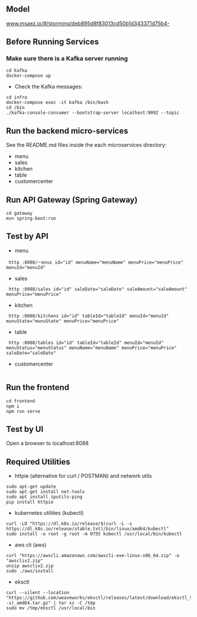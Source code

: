 # 

## Model
www.msaez.io/#/storming/deb895d8f83013cd50b1d343371d75b4-

## Before Running Services
### Make sure there is a Kafka server running
```
cd kafka
docker-compose up
```
- Check the Kafka messages:
```
cd infra
docker-compose exec -it kafka /bin/bash
cd /bin
./kafka-console-consumer --bootstrap-server localhost:9092 --topic
```

## Run the backend micro-services
See the README.md files inside the each microservices directory:

- menu
- sales
- kitchen
- table
- customercenter


## Run API Gateway (Spring Gateway)
```
cd gateway
mvn spring-boot:run
```

## Test by API
- menu
```
 http :8088/ㅡenus id="id" menuName="menuName" menuPrice="menuPrice" menuId="menuId" 
```
- sales
```
 http :8088/sales id="id" saleDate="saleDate" saleAmount="saleAmount" menuPrice="menuPrice" 
```
- kitchen
```
 http :8088/kitchens id="id" tableId="tableId" menuId="menuId" munuState="munuState" menuPrice="menuPrice" 
```
- table
```
 http :8088/tables id="id" tableId="tableId" menuId="menuId" menuStatus="menuStatus" menuName="menuName" menuPrice="menuPrice" saleDate="saleDate" 
```
- customercenter
```
```


## Run the frontend
```
cd frontend
npm i
npm run serve
```

## Test by UI
Open a browser to localhost:8088

## Required Utilities

- httpie (alternative for curl / POSTMAN) and network utils
```
sudo apt-get update
sudo apt-get install net-tools
sudo apt install iputils-ping
pip install httpie
```

- kubernetes utilities (kubectl)
```
curl -LO "https://dl.k8s.io/release/$(curl -L -s https://dl.k8s.io/release/stable.txt)/bin/linux/amd64/kubectl"
sudo install -o root -g root -m 0755 kubectl /usr/local/bin/kubectl
```

- aws cli (aws)
```
curl "https://awscli.amazonaws.com/awscli-exe-linux-x86_64.zip" -o "awscliv2.zip"
unzip awscliv2.zip
sudo ./aws/install
```

- eksctl 
```
curl --silent --location "https://github.com/weaveworks/eksctl/releases/latest/download/eksctl_$(uname -s)_amd64.tar.gz" | tar xz -C /tmp
sudo mv /tmp/eksctl /usr/local/bin
```

